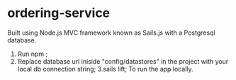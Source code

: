 # ordering-service

Built using Node.js MVC framework known as Sails.js with a Postgresql database. 
1. Run npm ;
2. Replace database url iniside "config/datastores" in the project with your local db connection string;
3.sails lift;
To run the app locally.

